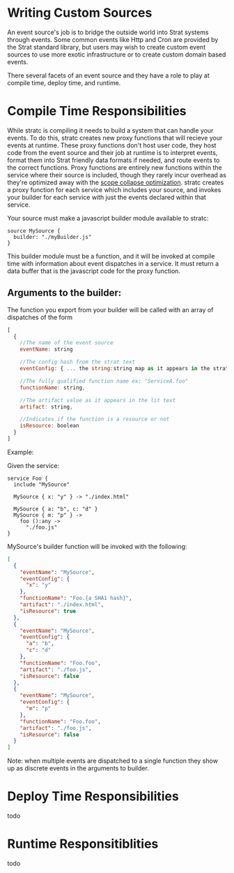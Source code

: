 # Writing Custom Sources

An event source's job is to bridge the outside world into Strat systems through events.  Some common events like Http and Cron are provided by the Strat standard library, but users may wish to create custom event sources to use more exotic infrastructure or to create custom domain based events.

There several facets of an event source and they have a role to play at compile time, deploy time, and runtime.

# Compile Time Responsibilities

While stratc is compiling it needs to build a system that can handle your events.  To do this, stratc creates new proxy functions that will recieve your events at runtime.  These proxy functions don't host user code, they host code from the event source and their job at runtime is to interpret events, format them into Strat friendly data formats if needed, and route events to the correct functions.  Proxy functions are entirely new functions within the service where their source is included, though they rarely incur overhead as they're optimized away with the [scope collapse optimization](https://lit.build/stratc/Scope%20Collapse).  stratc creates a proxy function for each service which includes your source, and invokes your builder for each service with just the events declared within that service.

Your source must make a javascript builder module available to stratc:

```strat
source MySource {
  builder: "./myBuilder.js"
}
```

This builder module must be a function, and it will be invoked at compile time with information about event dispatches in a service.  It must return a data buffer that is the javascript code for the proxy function.

## Arguments to the builder:

The function you export from your builder will be called with an array of dispatches of the form

```javascript
[
  {
    //The name of the event source
    eventName: string

    //The config hash from the strat text
    eventConfig: { ... the string:string map as it appears in the strat text ... },

    //The fully qualified function name ex: "ServiceA.foo"
    functionName: string,

    //The artifact value as it appears in the lit text
    artifact: string,

    //Indicates if the function is a resource or not
    isResource: boolean
  }
]
```

Example:

Given the service:

```strat
service Foo {
  include "MySource"

  MySource { x: "y" } -> "./index.html"

  MySource { a: "b", c: "d" }
  MySource { m: "p" } ->
    foo ():any ->
      "./foo.js"
}
```

MySource's builder function will be invoked with the following:

```json
[
  {
    "eventName": "MySource",
    "eventConfig": {
      "x": "y"
    },
    "functionName": "Foo.{a SHA1 hash}",
    "artifact": "./index.html",
    "isResource": true
  },
  {
    "eventName": "MySource",
    "eventConfig": {
      "a": "b",
      "c": "d"
    },
    "functionName": "Foo.foo",
    "artifact": "./foo.js",
    "isResource": false
  },
  {
    "eventName": "MySource",
    "eventConfig": {
      "m": "p"
    },
    "functionName": "Foo.foo",
    "artifact": "./foo.js",
    "isResource": false
  }
]
```

Note: when multiple events are dispatched to a single function they show up as discrete events in the arguments to builder.

# Deploy Time Responsibilities

todo

# Runtime Responsitiblities

todo
